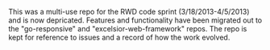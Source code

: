 This was a multi-use repo for the RWD code sprint (3/18/2013-4/5/2013) and is now depricated. Features and functionality have been migrated out to the "go-responsive" and "excelsior-web-framework" repos. The repo is kept for reference to issues and a record of how the work evolved.
